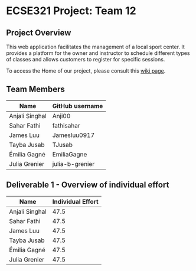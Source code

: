 # ECSE321 Project: Team 12

## Project Overview

This web application facilitates the management of a local sport center. It provides a platform for the owner and instructor to schedule different types of classes and allows customers to register for specific sessions.

To access the Home of our project, please consult this [wiki page](https://github.com/McGill-ECSE321-Winter2024/project-group-12/wiki).

## Team Members

| Name           | GitHub username |
| -------------- | --------------- |
| Anjali Singhal | Anji00          |
| Sahar Fathi    | fathisahar      |
| James Luu      | Jamesluu0917    |
| Tayba Jusab    | TJusab          |
| Émilia Gagné   | EmiliaGagne     |
| Julia Grenier  | julia-b-grenier |

## Deliverable 1 - Overview of individual effort

| Name           | Individual Effort |
| -------------- | ----------------- |
| Anjali Singhal | 47.5              |
| Sahar Fathi    | 47.5              |
| James Luu      | 47.5              |
| Tayba Jusab    | 47.5              |
| Émilia Gagné   | 47.5              |
| Julia Grenier  | 47.5              |
